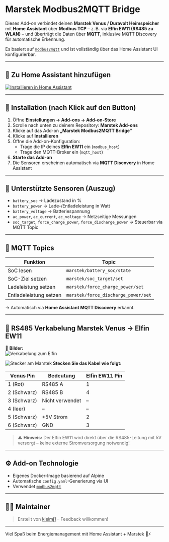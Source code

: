 # Marstek Modbus2MQTT Bridge

Dieses Add-on verbindet deinen **Marstek Venus / Duravolt Heimspeicher** mit **Home Assistant** über **Modbus TCP** – z. B. via **Elfin EW11 (RS485 zu WLAN)** – und überträgt die Daten über **MQTT**, inklusive MQTT Discovery für automatische Erkennung.

Es basiert auf [`modbus2mqtt`](https://github.com/daniel-sanders/modbus2mqtt) und ist vollständig über das Home Assistant UI konfigurierbar.

---

## 🔌 Zu Home Assistant hinzufügen

[![Installieren in Home Assistant](https://my.home-assistant.io/badges/supervisor_add_addon_repository.svg)](https://my.home-assistant.io/redirect/supervisor_add_addon_repository/?repository_url=https://github.com/kleimj1/marstek-modbus2mqtt)

---

## 🧰 Installation (nach Klick auf den Button)

1. Öffne **Einstellungen → Add-ons → Add-on-Store**
2. Scrolle nach unten zu deinem Repository: **Marstek Add-ons**
3. Klicke auf das Add-on **„Marstek Modbus2MQTT Bridge“**
4. Klicke auf **Installieren**
5. Öffne die Add-on-Konfiguration:
   - Trage die IP deines **Elfin EW11** ein (`modbus_host`)
   - Trage den MQTT-Broker ein (`mqtt_host`)
6. **Starte das Add-on**
7. Die Sensoren erscheinen automatisch via **MQTT Discovery** in Home Assistant

---

## 🔋 Unterstützte Sensoren (Auszug)

- `battery_soc` → Ladezustand in %
- `battery_power` → Lade-/Entladeleistung in Watt
- `battery_voltage` → Batteriespannung
- `ac_power`, `ac_current`, `ac_voltage` → Netzseitige Messungen
- `soc_target`, `force_charge_power`, `force_discharge_power` → Steuerbar via MQTT Topic

---

## 🧠 MQTT Topics

| Funktion                       | Topic                                 |
|-------------------------------|---------------------------------------|
| SoC lesen                     | `marstek/battery_soc/state`           |
| SoC-Ziel setzen               | `marstek/soc_target/set`              |
| Ladeleistung setzen           | `marstek/force_charge_power/set`      |
| Entladeleistung setzen        | `marstek/force_discharge_power/set`   |

→ Automatisch via **Home Assistant MQTT Discovery** erkannt.

---

## 🧰 RS485 Verkabelung Marstek Venus → Elfin EW11

📸 **Bilder:**  
![Verkabelung zum Elfin](https://tweakers.net/i/HxQPVBgzaFSlPcM7S-LYZgotdPQ=/800x/filters:strip_icc():strip_exif()/f/image/4OWec9NjB4y9qqK5ucBPodmY.jpg?f=fotoalbum_large)

![Stecker am Marstek](https://tweakers.net/i/VJSzA3OlRkSVQ53RXRg0djWJyWE=/fit-in/4920x3264/filters:max_bytes(3145728):no_upscale():strip_icc():strip_exif()/f/image/qPoxQA6Q5xHhtobnB6xdHhNQ.jpg?f=user_large)
**Stecken Sie das Kabel wie folgt:**

| Venus Pin | Bedeutung        | Elfin EW11 Pin |
|-----------|------------------|----------------|
| 1 (Rot)   | RS485 A          | 1              |
| 2 (Schwarz) | RS485 B        | 4              |
| 3 (Schwarz) | Nicht verwendet| –              |
| 4 (leer)  | –                | –              |
| 5 (Schwarz) | +5V Strom      | 2              |
| 6 (Schwarz) | GND            | 3              |

> ⚠️ **Hinweis:** Der Elfin EW11 wird direkt über die RS485-Leitung mit 5V versorgt – keine externe Stromversorgung notwendig!

---

## ⚙️ Add-on Technologie

- Eigenes Docker-Image basierend auf Alpine
- Automatische `config.yaml`-Generierung via UI
- Verwendet [`modbus2mqtt`](https://github.com/daniel-sanders/modbus2mqtt)

---

## 👨‍🔧 Maintainer

> Erstellt von [kleimj1](https://github.com/kleimj1) – Feedback willkommen!

---

Viel Spaß beim Energiemanagement mit Home Assistant + Marstek 💚⚡
